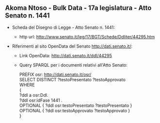 ## Akoma Ntoso - Bulk Data - 17a legislatura - Atto Senato n. 1441 ##

* Scheda del Disegno di Legge - Atto Senato n. 1441:
	* http url: http://www.senato.it/leg/17/BGT/Schede/Ddliter/44295.htm

* Riferimenti al sito OpenData del Senato http://dati.senato.it/:
	* Link OpenData: http://dati.senato.it/ddl/44295
	* Query SPARQL per i documenti relativi all'Atto Senato:

        PREFIX osr: <http://dati.senato.it/osr/>  
		SELECT DISTINCT ?testoPresentato ?testoApprovato  
		WHERE  
		{  
		    ?ddl a osr:Ddl.  
		    ?ddl osr:idFase 1441 .  
		    OPTIONAL { ?ddl osr:testoPresentato ?testoPresentato }  
		    OPTIONAL { ?ddl osr:testoApprovato ?testoApprovato }  
		}
		